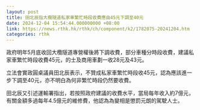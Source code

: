 ```yaml
---
layout: post
title: 田北辰指大欖隧道私家車繁忙時段收費應由45元下調至40元
date: 2024-12-04 15:54:44.000000000 +08:00
link: https://news.rthk.hk/rthk/ch/component/k2/1782075-20241204.htm
categories: rthk
---
```


政府明年5月底收回大欖隧道專營權後將下調收費，部分車種分時段收費，建議私家車繁忙時段收費45元，的士及商用車劃一收28元及43元。

立法會實政圓桌議員田北辰表示，不贊成私家車繁忙時段收45元，認為應該進一步下調至40元，亦不明白為何非繁忙時段仍然要收費。

田北辰又引述運輸署指出，若按照政府建議的收費水平，當局每年收入約7億元，有關金額多過每年4.5億元的維修費，他認為為變相是懲罰元朗的駕駛人士。
